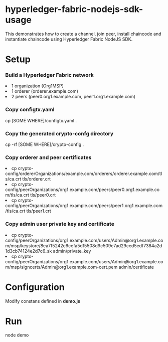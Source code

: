 # hyperledger-fabric-nodejs-sdk-usage

This demonstrates how to create a channel, join peer, install chaincode and instantiate chaincode using Hyperledger Fabric NodeJS SDK.

<h1>Setup</h1>

<h3>Build a Hyperledger Fabric network</h3>

<li>1 organization (Org1MSP)</li>
<li>1 orderer (orderer.example.com)</li>
<li>2 peers (peer0.org1.example.com, peer1.org1.example.com)</li>

<h3>Copy <b>configtx.yaml</b></h3>
cp [SOME WHERE]/configtx.yaml .

<h3>Copy the generated <b>crypto-confg</b> directory</h3>
cp -rf [SOME WHERE]/crypto-config .

<h3>Copy orderer and peer certificates</h3>
<li>cp crypto-config/ordererOrganizations/example.com/orderers/orderer.example.com/tls/ca.crt tls/orderer.crt</li>
<li>cp crypto-config/peerOrganizations/org1.example.com/peers/peer0.org1.example.com/tls/ca.crt tls/peer0.crt</li>
<li>cp crypto-config/peerOrganizations/org1.example.com/peers/peer1.org1.example.com/tls/ca.crt tls/peer1.crt</li>

<h3>Copy admin user private key and certificate</h3>
<li>cp crypto-config/peerOrganizations/org1.example.com/users/Admin@org1.example.com/msp/keystore/8ea7f5242c6cefa5df5508d9c509c7ad29ced5edf7384a2d1d3cb74124e2d7c6_sk admin/private_key</li>
<li>cp crypto-config/peerOrganizations/org1.example.com/users/Admin@org1.example.com/msp/signcerts/Admin@org1.example.com-cert.pem admin/certificate</li>

<h1>Configuration</h2>

Modify constans defined in <b>demo.js</b>

<h1>Run</h1>

node demo
